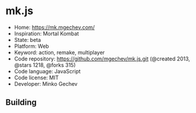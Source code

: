 # mk.js

- Home: https://mk.mgechev.com/
- Inspiration: Mortal Kombat
- State: beta
- Platform: Web
- Keyword: action, remake, multiplayer
- Code repository: https://github.com/mgechev/mk.js.git (@created 2013, @stars 1218, @forks 315)
- Code language: JavaScript
- Code license: MIT
- Developer: Minko Gechev

## Building
